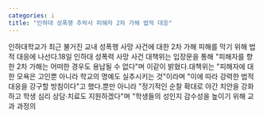 ```yaml
---
categories: i
title: "인하대 성폭행 추락사 피해자 2차 가해 법적 대응"
---
```

인하대학교가 최근 불거진 교내 성폭행 사망 사건에 대한 2차 가해 피해를 막기 위해 법적 대응에 나선다.18일 인하대 성폭력 사망 사건 대책위는 입장문을 통해 "피해자를 향한 2차 가해는 어떠한 경우도 용납될 수 없다"며 이같이 밝혔다.대책위는 "피해자에 대한 모욕은 고인뿐 아니라 학교의 명예도 실추시키는 것"이라며 "이에 따라 강력한 법적 대응을 강구할 방침이다"고 했다.뿐만 아니라 "정기적인 순찰 확대로 야간 치안을 강화하고 학생 심리 상담·치료도 지원하겠다"며 "학생들의 성인지 감수성을 높이기 위해 교과 과정의